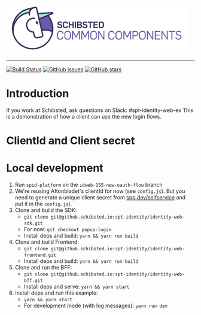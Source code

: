 ![Schibsted Common Components Logo](cc-logo.png)

---

[![Build Status](https://travis-ci.org/schibsted/sdk-example.svg?branch=master)](https://travis-ci.org/schibsted/sdk-example)
[![GitHub issues](https://img.shields.io/github/issues/schibsted/sdk-example.svg)](https://github.com/schibsted/sdk-example/issues)
[![GitHub stars](https://img.shields.io/github/stars/schibsted/sdk-example.svg)](https://github.com/schibsted/sdk-example/stargazers)

# Introduction

If you work at Schibsted, ask questions on Slack: #spt-identity-web-ex
This is a demonstration of how a client can use the new login flows.

# ClientId and Client secret


# Local development

1. Run `spid-platform` on the `idweb-155-new-oauth-flow` branch
2. We're reusing Aftonbladet's clientId for now (see `config.js`). But you need to generate a unique
client secret from 
[spp.dev/selfservice](http://spp.dev/merchant/46001/client/4e8463569caf7ca019000007/generate)
and put it in the `config.js`).
2. Clone and build the SDK:
    * `git clone git@github.schibsted.io:spt-identity/identity-web-sdk.git`
    * For now: `git checkout popup-login`
    * Install deps and build: `yarn && yarn run build`
3. Clone and build Frontend:
    * `git clone git@github.schibsted.io:spt-identity/identity-web-frontend.git`
    * Install deps and build: `yarn && yarn run build`
4. Clone and run the BFF:
    * `git clone git@github.schibsted.io:spt-identity/identity-web-bff.git`
    * Install deps and serve: `yarn && yarn start`
5. Install deps and run this example:
    * `yarn && yarn start`
    * For development mode (with log messages): `yarn run dev`
